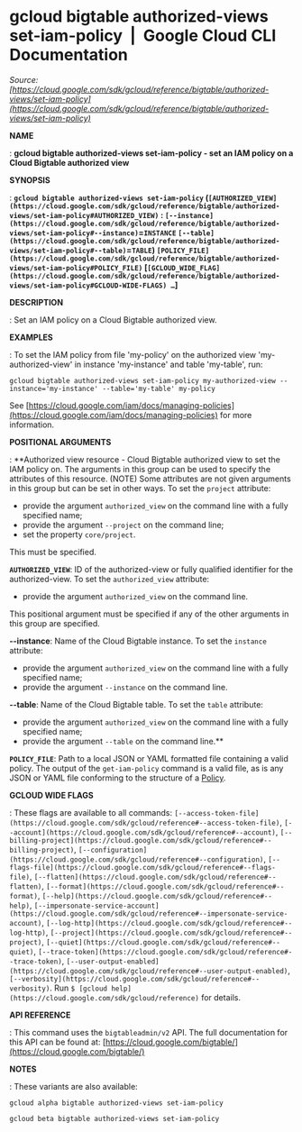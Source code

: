 # gcloud bigtable authorized-views set-iam-policy  |  Google Cloud CLI Documentation

*Source: [https://cloud.google.com/sdk/gcloud/reference/bigtable/authorized-views/set-iam-policy](https://cloud.google.com/sdk/gcloud/reference/bigtable/authorized-views/set-iam-policy)*

**NAME**

: **gcloud bigtable authorized-views set-iam-policy - set an IAM policy on a Cloud Bigtable authorized view**

**SYNOPSIS**

: **`gcloud bigtable authorized-views set-iam-policy` (`[AUTHORIZED_VIEW](https://cloud.google.com/sdk/gcloud/reference/bigtable/authorized-views/set-iam-policy#AUTHORIZED_VIEW)` : `[--instance](https://cloud.google.com/sdk/gcloud/reference/bigtable/authorized-views/set-iam-policy#--instance)`=`INSTANCE` `[--table](https://cloud.google.com/sdk/gcloud/reference/bigtable/authorized-views/set-iam-policy#--table)`=`TABLE`) `[POLICY_FILE](https://cloud.google.com/sdk/gcloud/reference/bigtable/authorized-views/set-iam-policy#POLICY_FILE)` [`[GCLOUD_WIDE_FLAG](https://cloud.google.com/sdk/gcloud/reference/bigtable/authorized-views/set-iam-policy#GCLOUD-WIDE-FLAGS) …`]**

**DESCRIPTION**

: Set an IAM policy on a Cloud Bigtable authorized view.

**EXAMPLES**

: To set the IAM policy from file 'my-policy' on the authorized view
'my-authorized-view' in instance 'my-instance' and table 'my-table', run:

```
gcloud bigtable authorized-views set-iam-policy my-authorized-view --instance='my-instance' --table='my-table' my-policy
```

See [https://cloud.google.com/iam/docs/managing-policies](https://cloud.google.com/iam/docs/managing-policies)
for more information.

**POSITIONAL ARGUMENTS**

: **Authorized view resource - Cloud Bigtable authorized view to set the IAM policy
on. The arguments in this group can be used to specify the attributes of this
resource. (NOTE) Some attributes are not given arguments in this group but can
be set in other ways.
To set the `project` attribute:

- provide the argument `authorized_view` on the command line with a
fully specified name;
- provide the argument `--project` on the command line;
- set the property `core/project`.

This must be specified.

**`AUTHORIZED_VIEW`**:
ID of the authorized-view or fully qualified identifier for the authorized-view.
To set the `authorized_view` attribute:

- provide the argument `authorized_view` on the command line.

This positional argument must be specified if any of the other arguments in this
group are specified.

**--instance**:
Name of the Cloud Bigtable instance.
To set the `instance` attribute:

- provide the argument `authorized_view` on the command line with a
fully specified name;
- provide the argument `--instance` on the command line.

**--table**:
Name of the Cloud Bigtable table.
To set the `table` attribute:

- provide the argument `authorized_view` on the command line with a
fully specified name;
- provide the argument `--table` on the command line.**

**`POLICY_FILE`**:
Path to a local JSON or YAML formatted file containing a valid policy.
The output of the `get-iam-policy` command is a valid file, as is any
JSON or YAML file conforming to the structure of a [Policy](https://cloud.google.com/iam/reference/rest/v1/Policy).

**GCLOUD WIDE FLAGS**

: These flags are available to all commands: `[--access-token-file](https://cloud.google.com/sdk/gcloud/reference#--access-token-file)`,
`[--account](https://cloud.google.com/sdk/gcloud/reference#--account)`, `[--billing-project](https://cloud.google.com/sdk/gcloud/reference#--billing-project)`,
`[--configuration](https://cloud.google.com/sdk/gcloud/reference#--configuration)`,
`[--flags-file](https://cloud.google.com/sdk/gcloud/reference#--flags-file)`,
`[--flatten](https://cloud.google.com/sdk/gcloud/reference#--flatten)`, `[--format](https://cloud.google.com/sdk/gcloud/reference#--format)`, `[--help](https://cloud.google.com/sdk/gcloud/reference#--help)`, `[--impersonate-service-account](https://cloud.google.com/sdk/gcloud/reference#--impersonate-service-account)`,
`[--log-http](https://cloud.google.com/sdk/gcloud/reference#--log-http)`,
`[--project](https://cloud.google.com/sdk/gcloud/reference#--project)`, `[--quiet](https://cloud.google.com/sdk/gcloud/reference#--quiet)`, `[--trace-token](https://cloud.google.com/sdk/gcloud/reference#--trace-token)`, `[--user-output-enabled](https://cloud.google.com/sdk/gcloud/reference#--user-output-enabled)`,
`[--verbosity](https://cloud.google.com/sdk/gcloud/reference#--verbosity)`.
Run `$ [gcloud help](https://cloud.google.com/sdk/gcloud/reference)` for details.

**API REFERENCE**

: This command uses the `bigtableadmin/v2` API. The full documentation
for this API can be found at: [https://cloud.google.com/bigtable/](https://cloud.google.com/bigtable/)

**NOTES**

: These variants are also available:

```
gcloud alpha bigtable authorized-views set-iam-policy
```

```
gcloud beta bigtable authorized-views set-iam-policy
```